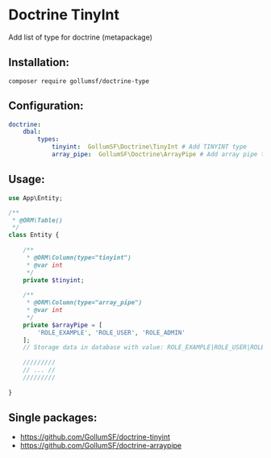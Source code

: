 # Doctrine TinyInt

Add list of type for doctrine (metapackage)

## Installation:

```shell
composer require gollumsf/doctrine-type
```

## Configuration:

```yaml
doctrine:
    dbal:
        types:
            tinyint:  GollumSF\Doctrine\TinyInt # Add TINYINT type
            array_pipe:  GollumSF\Doctrine\ArrayPipe # Add array pipe transformer [ 'VAL1', 'VAL2' ] => 'VAL1|VAL2'
```

## Usage:


```php
use App\Entity;

/**
 * @ORM\Table()
 */
class Entity {
	
	/**
	 * @ORM\Column(type="tinyint")
	 * @var int
	 */
	private $tinyint;
	
	/**
	 * @ORM\Column(type="array_pipe")
	 * @var int
	 */
	private $arrayPipe = [
		'ROLE_EXAMPLE', 'ROLE_USER', 'ROLE_ADMIN'
	];
	// Storage data in database with value: ROLE_EXAMPLE|ROLE_USER|ROLE_ADMIN
	
	/////////
	// ... //
	/////////
	
}
```

## Single packages:

 - https://github.com/GollumSF/doctrine-tinyint
 - https://github.com/GollumSF/doctrine-arraypipe